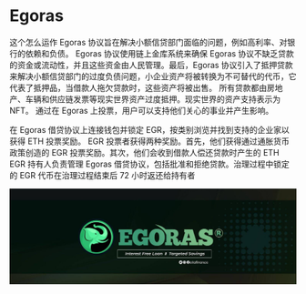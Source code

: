# Egoras

这个怎么运作
Egoras 协议旨在解决小额信贷部门面临的问题，例如高利率、对银行的依赖和负债。 Egoras 协议使用链上金库系统来确保 Egoras 协议不缺乏贷款的资金或流动性，并且这些资金由人民管理。最后，Egoras 协议引入了抵押贷款来解决小额信贷部门的过度负债问题，小企业资产将被转换为不可替代的代币，它代表了抵押品，当借款人拖欠贷款时，这些资产将被出售。
所有贷款都由房地产、车辆和供应链发票等现实世界资产过度抵押。现实世界的资产支持表示为 NFT。
通过在 Egoras 上投票，用户可以支持他们关心的事业并产生影响。

  在 Egoras 借贷协议上连接钱包并锁定 EGR，按类别浏览并找到支持的企业家以获得 ETH 投票奖励。
  EGR 投票者获得两种奖励。首先，他们获得通过通胀货币政策创造的 EGR 投票奖励。其次，他们会收到借款人偿还贷款时产生的 ETH
  EGR 持有人负责管理 Egoras 借贷协议，包括批准和拒绝贷款。治理过程中锁定的 EGR 代币在治理过程结束后 72 小时返还给持有者

![1500x500](1500x500.jpg)
